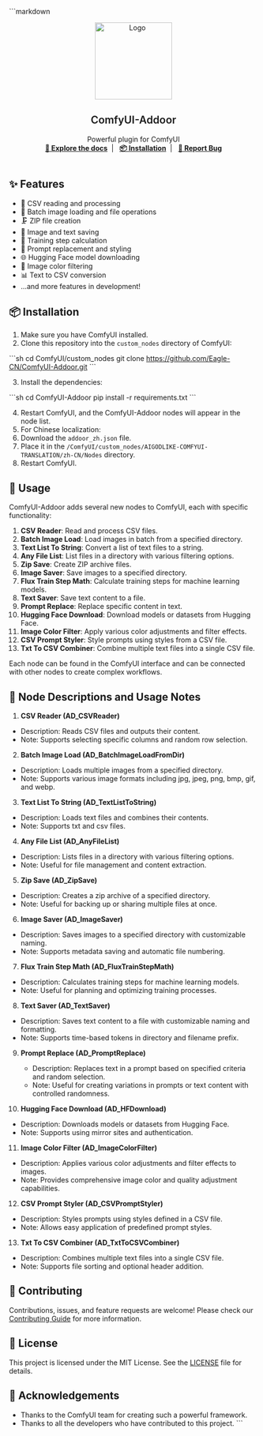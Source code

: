 \`\`\`markdown
<p align="center">
<a href="https://github.com/Eagle-CN/ComfyUI-Addoor" target="blank">
  <img src="https://i.ibb.co/6nJzL9n/1.png" alt="Logo" width="156" height="156">
</a>
<h2 align="center" style="font-weight: 600">ComfyUI-Addoor</h2>

<p align="center">
  Powerful plugin for ComfyUI
  <br />
  <a href="https://github.com/Eagle-CN/ComfyUI-Addoor" target="blank"><strong>📘 Explore the docs</strong></a>&nbsp;&nbsp;|&nbsp;&nbsp;
  <a href="#%EF%B8%8F-installation" target="blank"><strong>📦️ Installation</strong></a>&nbsp;&nbsp;|&nbsp;&nbsp;
  <a href="https://github.com/Eagle-CN/ComfyUI-Addoor/issues" target="blank"><strong>🐛 Report Bug</strong></a>
  <br />
  <br />
</p>
</p>

## ✨ Features

- 🔄 CSV reading and processing
- 📁 Batch image loading and file operations
- 🗜️ ZIP file creation
- 💾 Image and text saving
- 🧮 Training step calculation
- 🔄 Prompt replacement and styling
- 🌐 Hugging Face model downloading
- 🎨 Image color filtering
- 📊 Text to CSV conversion
- ...and more features in development!

## 📦️ Installation

1. Make sure you have ComfyUI installed.
2. Clone this repository into the `custom_nodes` directory of ComfyUI:

\`\`\`sh
cd ComfyUI/custom_nodes
git clone https://github.com/Eagle-CN/ComfyUI-Addoor.git
\`\`\`

3. Install the dependencies:

\`\`\`sh
cd ComfyUI-Addoor
pip install -r requirements.txt
\`\`\`

4. Restart ComfyUI, and the ComfyUI-Addoor nodes will appear in the node list.
5. For Chinese localization:
  1. Download the `addoor_zh.json` file.
  2. Place it in the `/ComfyUI/custom_nodes/AIGODLIKE-COMFYUI-TRANSLATION/zh-CN/Nodes` directory.
  3. Restart ComfyUI.

## 🚀 Usage

ComfyUI-Addoor adds several new nodes to ComfyUI, each with specific functionality:

1. **CSV Reader**: Read and process CSV files.
2. **Batch Image Load**: Load images in batch from a specified directory.
3. **Text List To String**: Convert a list of text files to a string.
4. **Any File List**: List files in a directory with various filtering options.
5. **Zip Save**: Create ZIP archive files.
6. **Image Saver**: Save images to a specified directory.
7. **Flux Train Step Math**: Calculate training steps for machine learning models.
8. **Text Saver**: Save text content to a file.
9. **Prompt Replace**: Replace specific content in text.
10. **Hugging Face Download**: Download models or datasets from Hugging Face.
11. **Image Color Filter**: Apply various color adjustments and filter effects.
12. **CSV Prompt Styler**: Style prompts using styles from a CSV file.
13. **Txt To CSV Combiner**: Combine multiple text files into a single CSV file.

Each node can be found in the ComfyUI interface and can be connected with other nodes to create complex workflows.

## 📘 Node Descriptions and Usage Notes

1. **CSV Reader (AD_CSVReader)**
  - Description: Reads CSV files and outputs their content.
  - Note: Supports selecting specific columns and random row selection.

2. **Batch Image Load (AD_BatchImageLoadFromDir)**
  - Description: Loads multiple images from a specified directory.
  - Note: Supports various image formats including jpg, jpeg, png, bmp, gif, and webp.

3. **Text List To String (AD_TextListToString)**
  - Description: Loads text files and combines their contents.
  - Note: Supports txt and csv files.

4. **Any File List (AD_AnyFileList)**
  - Description: Lists files in a directory with various filtering options.
  - Note: Useful for file management and content extraction.

5. **Zip Save (AD_ZipSave)**
  - Description: Creates a zip archive of a specified directory.
  - Note: Useful for backing up or sharing multiple files at once.

6. **Image Saver (AD_ImageSaver)**
  - Description: Saves images to a specified directory with customizable naming.
  - Note: Supports metadata saving and automatic file numbering.

7. **Flux Train Step Math (AD_FluxTrainStepMath)**
  - Description: Calculates training steps for machine learning models.
  - Note: Useful for planning and optimizing training processes.

8. **Text Saver (AD_TextSaver)**
  - Description: Saves text content to a file with customizable naming and formatting.
  - Note: Supports time-based tokens in directory and filename prefix.

9. **Prompt Replace (AD_PromptReplace)**
   - Description: Replaces text in a prompt based on specified criteria and random selection.
   - Note: Useful for creating variations in prompts or text content with controlled randomness.

10. **Hugging Face Download (AD_HFDownload)**
   - Description: Downloads models or datasets from Hugging Face.
   - Note: Supports using mirror sites and authentication.

11. **Image Color Filter (AD_ImageColorFilter)**
   - Description: Applies various color adjustments and filter effects to images.
   - Note: Provides comprehensive image color and quality adjustment capabilities.

12. **CSV Prompt Styler (AD_CSVPromptStyler)**
   - Description: Styles prompts using styles defined in a CSV file.
   - Note: Allows easy application of predefined prompt styles.

13. **Txt To CSV Combiner (AD_TxtToCSVCombiner)**
   - Description: Combines multiple text files into a single CSV file.
   - Note: Supports file sorting and optional header addition.

## 🤝 Contributing

Contributions, issues, and feature requests are welcome! Please check our [Contributing Guide](CONTRIBUTING.md) for more information.

## 📜 License

This project is licensed under the MIT License. See the [LICENSE](LICENSE) file for details.

## 🙏 Acknowledgements

- Thanks to the ComfyUI team for creating such a powerful framework.
- Thanks to all the developers who have contributed to this project.
\`\`\`

